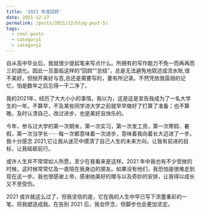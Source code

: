 ```yaml
---
title: '2021 年度回顾'
date: 2021-12-27
permalink: /posts/2021/12/blog-post-5/
tags:
  - cool posts
  - category1
  - category2
---
```

自从高中毕业后，我就很少提起笔来写点什么。所拥有的写作能力不免一而再再而三的退化。因此一旦面临这样的“回顾”“总结”，总是无法避免地叙述成流水账,很不美好。但抛开美好与否,总还是需要写的，要有所记录。不然凭依我孱弱的记忆，怕是数年之后忘得一干二净了。

我的2021年，经历了大大小小的事情。我以为，这是这是宣告我成为了一名大学生的一年。不算早，不及某些同学进大学之前就早早做好了打算了准备；也不算晚，及时认清自己，改过进步，也是美好且快乐的。

今年，参与过大学的第一次期末，第一次实习，第一次发工资，第一次寒假、暑假，第一次当学长⋯⋯每一次都意味着一次进步，意味着我向着长大迈进了一步。我十分感念 2021,它让我从迷茫中摸清了自己人生的未来方向，让我有前进的目标，让我砥砺前行。

或许人生并不常常如人所愿，至少在我看来是这样。2021 年中我也有不少受挫的时候，这时候常常忆及一直陪在我身边的朋友。如果没有他们，我恐怕是很难走到现在这一步。我也很感谢上帝，感谢祂美好的赠与以及奇妙的安排，让我得以成长又不至受伤。

2021 或许就这么过了，但我坚信的是，它在我的人生中早已写下浓墨重彩的一笔，将我塑造成我。在告别 2021 后，我会怀念，但脚步也会更加坚定。
